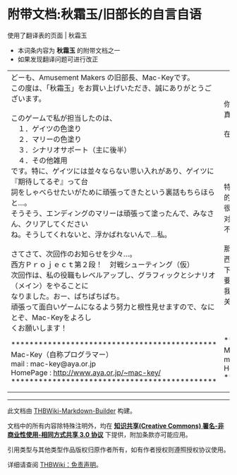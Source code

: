 # 附带文档:秋霜玉/旧部长的自言自语

<!-- source html: G:\repos\THBWiki-Markdown-Builder\THBWikiMarkdown\Temp\main\b\bd\ns506%3A%E7%A7%8B%E9%9C%9C%E7%8E%89%2F%E6%97%A7%E9%83%A8%E9%95%BF%E7%9A%84%E8%87%AA%E8%A8%80%E8%87%AA%E8%AF%AD.html -->

使用了翻译表的页面 | 秋霜玉

  
  

  

- 本词条内容为 **秋霜玉** 的附带文档之一
- 如果发现翻译问题可进行改正


<table><tbody><tr class="tt-content" id="=-1" data-pos="&#91;&quot;=&quot;,1&#93;"><td class="tt-ja" lang="ja"><div class="poem">どーも、Amusement Makers の旧部長、Mac-Keyです。<br>この度は、「秋霜玉」をお買い上げいただき、誠にありがとうございます。<br><br>このゲームで私が担当したのは、<br>　１．ゲイツの色塗り<br>　２．マリーの色塗り<br>　３．シナリオサポート（主に後半）<br>　４．その他雑用<br>です。特に、ゲイツには並々ならない思い入れがあり、ゲイツに『期待してるぞ』って台<br>詞をしゃべらせたいがために頑張ってきたという裏話もちらほらと…。<br>そうそう、エンディングのマリーは頑張って塗ったんで、みなさん、クリアしてください<br>ね。そうしてくれないと、浮かばれないんで…私。<br><br>さてさて、次回作のお知らせを少々…。<br>西方Ｐｒｏｊｅｃｔ第２段！　対戦シューティング（仮）<br>次回作は、私の役職もレベルアップし、グラフィックとシナリオ（メイン）をやることに<br>なりました。おー、ぱちぱちぱち。<br>頑張って面白いゲームになるよう努力と根性見せますので、なにとぞ、Mac-Keyをよろし<br>くお願いします！<br></div></td><td class="tt-zh" lang="zh"><div class="poem">你好，我是Amusement Makers 的旧部长、Mac-Key。<br>真诚感谢您购买此次的「秋霜玉」。<br><br>在这个游戏里，我负责的是、<br>　１．盖茨的涂色<br>　２．玛丽的涂色<br>　３．剧本支援（主要是后半）<br>　４．其他杂事<br>特别是，我对盖茨有特别的感情，为了让盖茨说出『我期待着呢』的台词，<br>很努力工作来着，像这种鲜为人知的内情也时而会有…。<br>对了对了，我很努力地给结局的玛丽涂了色，各位，请通关啊。<br>不然的话，我就白努力了…。<br><br>那么那么，稍微通知一下下次作品…。<br>西方Ｐｒｏｊｅｃｔ第２段！　对战射击游戏（暂）<br>下次作品，我的任务水平也提高了，负责的是图像和剧本（主要）。噢ー，呱唧呱唧呱唧。<br>我会努力做出有趣的游戏，展现自己的努力和毅力，请务必，多多关照Mac-Key！<br></div></td></tr><tr class="tt-content" id="=-2" data-pos="&#91;&quot;=&quot;,2&#93;"><td class="tt-ja" lang="ja"><div class="poem">&#42;&#42;*******************************************<br>Mac-Key（自称プログラマー）<br>  mail&#160;: mac-key@aya.or.jp<br>  HomePage&#160;: <a rel="nofollow" class="external free" href="http://www.aya.or.jp/~mac-key/">http://www.aya.or.jp/~mac-key/</a><br>&#42;&#42;*******************************************</div></td><td class="tt-zh" lang="zh"><div class="poem">&#42;&#42;*******************************************<br>Mac-Key（自称程序员）<br>  mail&#160;: mac-key@aya.or.jp<br>  HomePage&#160;: <a rel="nofollow" class="external free" href="http://www.aya.or.jp/~mac-key/">http://www.aya.or.jp/~mac-key/</a><br>&#42;&#42;*******************************************<br><br></div></td></tr></tbody></table>







---

此文档由 [THBWiki-Markdown-Builder](https://github.com/Delsin-Yu/THBWiki-Markdown-Builder) 构建。

文档中的所有内容除特殊注明外，均在 [**知识共享(Creative Commons) 署名-非商业性使用-相同方式共享 3.0 协议**](https://creativecommons.org/licenses/by-sa/3.0/deed.zh-hans) 下提供，附加条款亦可能应用。

引用类型与其他类型作品版权归原作者所有，如有作者授权则遵照授权协议使用。

详细请查阅 [THBWiki：免责声明](https://thbwiki.cc/THBWiki:%E5%85%8D%E8%B4%A3%E5%A3%B0%E6%98%8E)。

